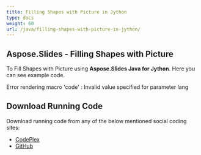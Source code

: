 ```yaml
---
title: Filling Shapes with Picture in Jython
type: docs
weight: 60
url: /java/filling-shapes-with-picture-in-jython/
---
```


## **Aspose.Slides - Filling Shapes with Picture**
To Fill Shapes with Picture using **Aspose.Slides Java for Jython**. Here you can see example code.

Error rendering macro 'code' : Invalid value specified for parameter lang
## **Download Running Code**
Download running code from any of the below mentioned social coding sites:

- [CodePlex](https://asposeslidesjavajython.codeplex.com/releases/view/620122)
- [GitHub](https://github.com/aspose-slides/Aspose.Slides-for-Java/releases/tag/Aspose.Slides_Java_for_Jython-v1.0)
